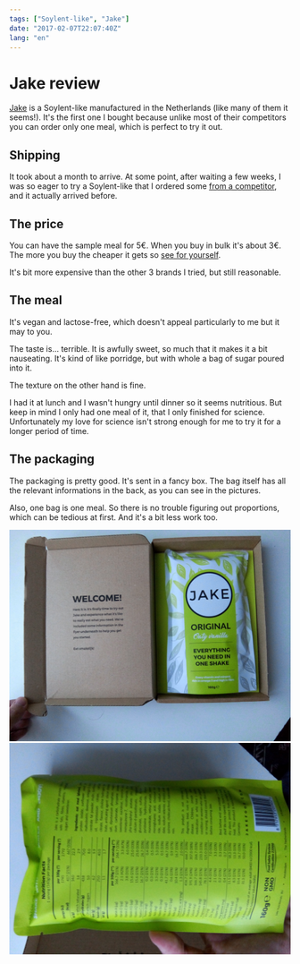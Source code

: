 ```yaml
---
tags: ["Soylent-like", "Jake"]
date: "2017-02-07T22:07:40Z"
lang: "en"
---
```

# Jake review

[Jake](https://jakefood.com) is a Soylent-like manufactured in the Netherlands (like many of them it seems!).
It's the first one I bought because unlike most of their competitors you can order only one meal, which is perfect to try it out.

## Shipping

It took about a month to arrive. At some point, after waiting a few weeks, I was so eager to try a Soylent-like that I ordered some [from a competitor](https://getkey.eu/blog/5839f763/queal), and it actually arrived before.

## The price

You can have the sample meal for 5€.
When you buy in bulk it's about 3€. The more you buy the cheaper it gets so [see for yourself](https://jakefood.com/product/jake-original/).

It's bit more expensive than the other 3 brands I tried, but still reasonable.

## The meal

It's vegan and lactose-free, which doesn't appeal particularly to me but it may to you.

The taste is... terrible. It is awfully sweet, so much that it makes it a bit nauseating.
It's kind of like porridge, but with whole a bag of sugar poured into it.

The texture on the other hand is fine.

I had it at lunch and I wasn't hungry until dinner so it seems nutritious.
But keep in mind I only had one meal of it, that I only finished for science. Unfortunately my love for science isn't strong enough for me to try it for a longer period of time.

## The packaging

The packaging is pretty good. It's sent in a fancy box.
The bag itself has all the relevant informations in the back, as you can see in the pictures.

Also, one bag is one meal. So there is no trouble figuring out proportions, which can be tedious at first. And it's a bit less work too.

![box of Jake](jake_box.jpg)
![bag back](jake_back.jpg)

